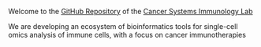 Welcome to the [GitHub Repository](https://github.com/carmonalab/) of the [Cancer Systems Immunology Lab](https://unil.ch/dof/carmona)

We are developing an ecosystem of bioinformatics tools for single-cell omics analysis of immune cells, with a focus on cancer immunotherapies
